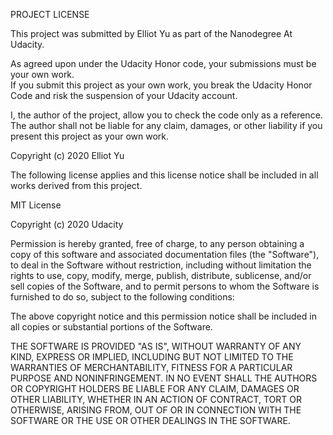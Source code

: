PROJECT LICENSE

This project was submitted by Elliot Yu as part of the Nanodegree At Udacity.

As agreed upon under the Udacity Honor code, your submissions must be your own work.  
If you submit this project as your own work, you break the Udacity Honor Code and risk
the suspension of your Udacity account.

I, the author of the project, allow you to check the code only as a reference. 
The author shall not be liable for any claim, damages, or other liability if you 
present this project as your own work.

Copyright (c) 2020 Elliot Yu


The following license applies and this license notice
shall be included in all works derived from this project.


MIT License

Copyright (c) 2020 Udacity

Permission is hereby granted, free of charge, to any person obtaining a copy
of this software and associated documentation files (the "Software"), to deal
in the Software without restriction, including without limitation the rights
to use, copy, modify, merge, publish, distribute, sublicense, and/or sell
copies of the Software, and to permit persons to whom the Software is
furnished to do so, subject to the following conditions:

The above copyright notice and this permission notice shall be included in all
copies or substantial portions of the Software.

THE SOFTWARE IS PROVIDED "AS IS", WITHOUT WARRANTY OF ANY KIND, EXPRESS OR
IMPLIED, INCLUDING BUT NOT LIMITED TO THE WARRANTIES OF MERCHANTABILITY,
FITNESS FOR A PARTICULAR PURPOSE AND NONINFRINGEMENT. IN NO EVENT SHALL THE
AUTHORS OR COPYRIGHT HOLDERS BE LIABLE FOR ANY CLAIM, DAMAGES OR OTHER
LIABILITY, WHETHER IN AN ACTION OF CONTRACT, TORT OR OTHERWISE, ARISING FROM,
OUT OF OR IN CONNECTION WITH THE SOFTWARE OR THE USE OR OTHER DEALINGS IN THE
SOFTWARE.